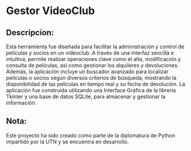 # Gestor VideoClub 
## Descripcion:
Esta herramienta fue diseñada para facilitar la administración y control de películas y socios en un videoclub. A través de una interfaz sencilla e intuitiva, permite realizar operaciones clave como el alta, modificación y consulta de películas, así como gestionar los alquileres y devoluciones. Además, la aplicación incluye un buscador avanzado para localizar películas o socios según diversos criterios de búsqueda, mostrando la disponibilidad de las películas en tiempo real y su fecha de devolución. La aplicación fue construida utilizando una Interface Gráfica de la librería Tkinter y una base de datos SQLite, para almacenar y gestionar la información.
## Nota:
Este proyecto ha sido creado como parte de la diplomatura de Python impartido por la UTN y se encuentra en desarrollo.
